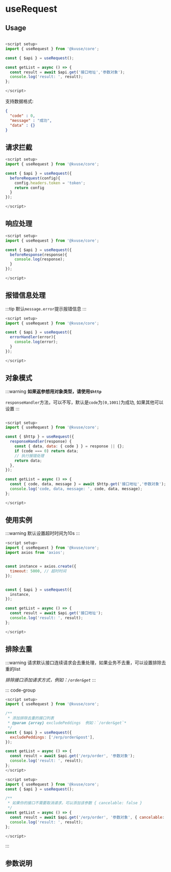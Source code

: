 # useRequest

## Usage

```js

<script setup>
import { useRequest } from '@kvuse/core';

const { $api } = useRequest();

const getList = async () => {
  const result = await $api.get('接口地址','参数对象');
  console.log('result: ', result);
};

</script>
```

支持数据格式:

```json
{
  "code" : 0,
  "message" : "成功",
  "data" : {}
}
```

## 请求拦截

```js
<script setup>
import { useRequest } from '@kvuse/core';

const { $api } = useRequest({
  beforeRequest(config){
    config.headers.token = 'token';
    return config
  }
});

</script>
```

## 响应处理

```js
<script setup>
import { useRequest } from '@kvuse/core';

const { $api } = useRequest({
  beforeResponse(response){
    console.log(response);
  }
});

</script>
```

## 报错信息处理

:::tip
默认`message.error`提示报错信息
:::

```js
<script setup>
import { useRequest } from '@kvuse/core';

const { $api } = useRequest({
  errorHandler(error){
    console.log(error);
  }
});

</script>
```

## 对象模式

:::warning
**如果返参想用对象类型，请使用`$http`**

`responseHandler`方法，可以不写，默认是`code`为`[0,1001]`为成功, 如果其他可以设置
:::

```js

<script setup>
import { useRequest } from '@kvuse/core';

const { $http } = useRequest({
  responseHandler(response) {
    const { data, data: { code } } = response || {};
    if (code === 0) return data;
    // 执行报错处理
    return data;
  },
});

const getList = async () => {
  const { code, data, message } = await $http.get('接口地址','参数对象');
  console.log('code, data, message: ', code, data, message);
};

</script>
```

## 使用实例

:::warning
默认设置超时时间为10s
:::

```js
<script setup>
import { useRequest } from '@kvuse/core';
import axios from 'axios';


const instance = axios.create({
  timeout: 5000, // 超时时间
});


const { $api } = useRequest({
  instance,
});

const getList = async () => {
  const result = await $api.get('接口地址');
  console.log('result: ', result);
};

</script>
```

## 排除去重

:::warning
请求默认接口连续请求会去重处理，如果业务不去重，可以设置排除去重的list  

*排除接口添加请求方式，例如：`/order&get`*
:::

::: code-group

```js [全局添加]
<script setup>
import { useRequest } from '@kvuse/core';

/**
 * 添加排除去重的接口列表
 * @param {array} excludePeddings  例如：`/order&get`*
 */
const { $api } = useRequest({
  excludePeddings: ['/erp/order&post'],
});

const getList = async () => {
  const result = await $api.get('/erp/order', '参数对象');
  console.log('result: ', result);
};
</script>
```

```js [接口添加]
<script setup>
import { useRequest } from '@kvuse/core';
const { $api } = useRequest();

/**
 * 如果你的接口不需要取消请求，可以添加该参数 { cancelable: false }
 */
const getList = async () => {
  const result = await $api.get('/erp/order', '参数对象', { cancelable: false });
  console.log('result: ', result);
};

</script>
```

:::

## 参数说明

<v-table type="event" :data="[
  { event :'instance', dec: 'axios实例，默认axios', callback: '-' },
  { event :'beforeRequest', dec: '请求拦截', callback: 'config' },
  { event :'beforeResponse', dec: '响应拦截', callback: 'response' },
  { event :'responseHandler', dec: '响应处理', callback: 'response' },
  { event :'errorResponse', dec: '响应报错处理', callback: 'error, config' },
  { event :'errorHandler', dec: '报错信息处理, 默认message.error提示报错信息', callback: 'error' },
  { event :'excludePeddings', dec: '不去重连续请求的接口列表 url&get，默认 [ ]', callback: '-' },
]" />
